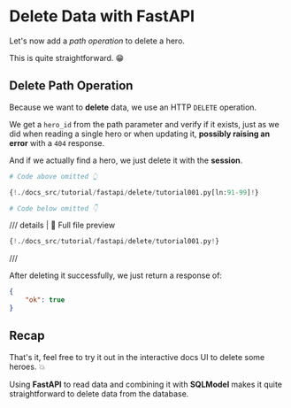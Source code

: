 # Delete Data with FastAPI

Let's now add a *path operation* to delete a hero.

This is quite straightforward. 😁

## Delete Path Operation

Because we want to **delete** data, we use an HTTP `DELETE` operation.

We get a `hero_id` from the path parameter and verify if it exists, just as we did when reading a single hero or when updating it, **possibly raising an error** with a `404` response.

And if we actually find a hero, we just delete it with the **session**.

```Python hl_lines="3-11"
# Code above omitted 👆

{!./docs_src/tutorial/fastapi/delete/tutorial001.py[ln:91-99]!}

# Code below omitted 👇
```

/// details | 👀 Full file preview

```Python
{!./docs_src/tutorial/fastapi/delete/tutorial001.py!}
```

///

After deleting it successfully, we just return a response of:

```JSON
{
    "ok": true
}
```

## Recap

That's it, feel free to try it out in the interactive docs UI to delete some heroes. 💥

Using **FastAPI** to read data and combining it with **SQLModel** makes it quite straightforward to delete data from the database.

